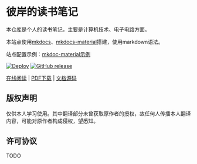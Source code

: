 # 彼岸的读书笔记

本仓库是个人的读书笔记，主要是计算机技术、电子电路方面。

本站点使用[mkdocs](https://www.mkdocs.org/)、[mkdocs-material](https://squidfunk.github.io/mkdocs-material/)搭建，使用markdown语法。

站点配置示例：[mkdoc-material示例](https://github.com/squidfunk/mkdocs-material)

[![Deploy](https://github.com/bi-an/learning_books/actions/workflows/ci.yml/badge.svg)](https://github.com/bi-an/learning_books/actions/workflows/ci.yml)
[![GitHub release](https://img.shields.io/github/release/bi-an/learning_books.svg)](https://github.com/bi-an/learning_books/releases)


[在线阅读](https://bi-an.github.io/learning_books/) | 
[PDF下载](https://bi-an.github.io/learning_books/learning_books.pdf) |
[文档源码](https://github.com/bi-an/learning_books)

## 版权声明

仅供本人学习使用。其中翻译部分未曾获取原作者的授权，故任何人传播本人翻译内容，可能对原作者构成侵权，望悉知。

## 许可协议

TODO
